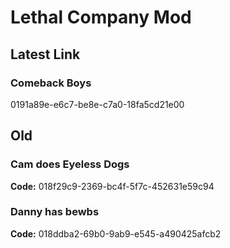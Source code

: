 # Lethal Company Mod
## Latest Link
### Comeback Boys
0191a89e-e6c7-be8e-c7a0-18fa5cd21e00

## Old
### Cam does Eyeless Dogs 
**Code:** 018f29c9-2369-bc4f-5f7c-452631e59c94
### Danny has bewbs
**Code:** 018ddba2-69b0-9ab9-e545-a490425afcb2
